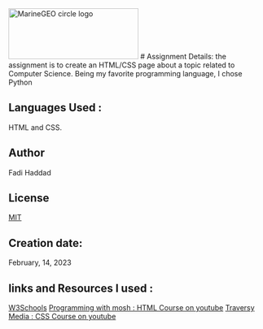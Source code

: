 <img src="https://sunseaz.com/images/python.jpg" alt="MarineGEO circle logo" style="height: 100px; width:255px;"/>
# Assignment Details:
the assignment is to create an HTML/CSS page about a topic related to Computer Science.
Being my favorite programming language, I chose Python

## Languages Used :
HTML and CSS.


## Author
Fadi Haddad

## License
[MIT](https://choosealicense.com/licenses/mit/)


## Creation date:
February, 14, 2023 


## links and Resources I used :
[W3Schools](https://www.w3schools.com/)
[Programming with mosh : HTML Course on youtube](https://youtu.be/qz0aGYrrlhU)
[Traversy Media : CSS Course on youtube](https://youtu.be/yfoY53QXEnI)
